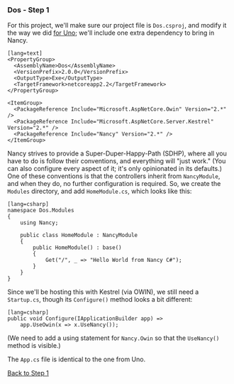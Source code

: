 ### Dos - Step 1

For this project, we'll make sure our project file is `Dos.csproj`, and modify it the way we did [for Uno](./uno.html); we'll include one extra dependency to bring in Nancy.

    [lang=text]
    <PropertyGroup>
      <AssemblyName>Dos</AssemblyName>
      <VersionPrefix>2.0.0</VersionPrefix>
      <OutputType>Exe</OutputType>
      <TargetFramework>netcoreapp2.2</TargetFramework>
    </PropertyGroup>

    <ItemGroup>
      <PackageReference Include="Microsoft.AspNetCore.Owin" Version="2.*" />
      <PackageReference Include="Microsoft.AspNetCore.Server.Kestrel" Version="2.*" />
      <PackageReference Include="Nancy" Version="2.*" />
    </ItemGroup>

Nancy strives to provide a Super-Duper-Happy-Path (SDHP), where all you have to do is follow their conventions, and everything will "just work."  (You can also configure every aspect of it; it's only opinionated in its defaults.)  One of these conventions is that the controllers inherit from `NancyModule`, and when they do, no further configuration is required.  So, we create the `Modules` directory, and add `HomeModule.cs`, which looks like this:

    [lang=csharp]
    namespace Dos.Modules
    {
        using Nancy;
    
        public class HomeModule : NancyModule
        {
            public HomeModule() : base()
            {
                Get("/", _ => "Hello World from Nancy C#");
            }
        }
    }

Since we'll be hosting this with Kestrel (via OWIN), we still need a `Startup.cs`, though its `Configure()` method looks a bit different:

    [lang=csharp]
    public void Configure(IApplicationBuilder app) =>
        app.UseOwin(x => x.UseNancy());

(We need to add a using statement for `Nancy.Owin` so that the `UseNancy()` method is visible.)

The `App.cs` file is identical to the one from Uno.

[Back to Step 1](../step1)